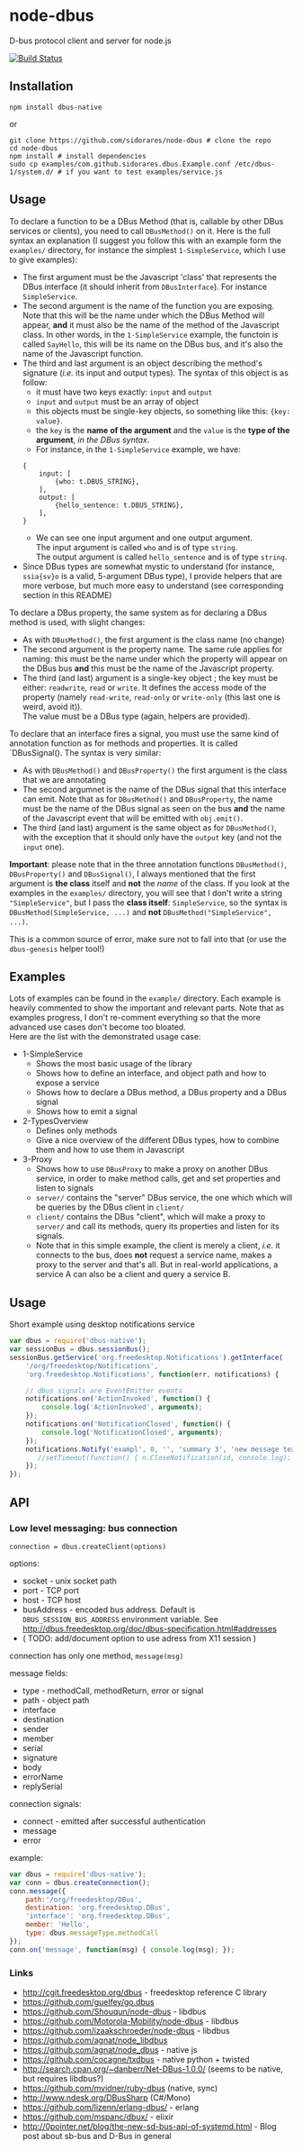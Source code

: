 node-dbus
===========
D-bus protocol client and server for node.js

[![Build Status](https://secure.travis-ci.org/sidorares/node-dbus.png)](http://travis-ci.org/sidorares/node-dbus)

Installation
------------

```shell
npm install dbus-native
```
or

```shell
git clone https://github.com/sidorares/node-dbus # clone the repo
cd node-dbus
npm install # install dependencies
sudo cp examples/com.github.sidorares.dbus.Example.conf /etc/dbus-1/system.d/ # if you want to test examples/service.js
```

## Usage
To declare a function to be a DBus Method (that is, callable by other DBus services or clients), you need to call `DBusMethod()` on it. Here is the full syntax an explanation (I suggest you follow this with an example form the `examples/` directory, for instance the simplest `1-SimpleService`, which I use to give examples):

- The first argument must be the Javascript 'class' that represents the DBus interface (it should inherit from `DBusInterface`). For instance `SimpleService`.
- The second argument is the name of the function you are exposing. Note that this will be the name under which the DBus Method will appear, **and** it must also be the name of the method of the Javascript class. In other words, in the `1-SimpleService` example, the functoin is called `SayHello`, this will be its name on the DBus bus, and it's also the name of the Javascript function.
- The third and last argument is an object describing the method's signature (_i.e._ its input and output types). The syntax of this object is as follow:
    - it must have two keys exactly: `input` and `output`
    - `input` and `output` must be an array of object
    - this objects must be single-key objects, so something like this: `{key: value}`.
    - the `key` is the **name of the argument** and the `value` is the **type of the argument**, _in the DBus syntax_.
    - For instance, in the `1-SimpleService` example, we have:  
    ```
    {
    	input: [
    		{who: t.DBUS_STRING},
    	],
    	output: [
    		{hello_sentence: t.DBUS_STRING},
    	],
    }
    ```
    - We can see one input argument and one output argument.  
    The input argument is called `who` and is of type `string`.  
    The output argument is called `hello_sentence` and is of type `string`.
- Since DBus types are somewhat mystic to understand (for instance, `ssia{sv}o` is a valid, 5-argument DBus type), I provide helpers that are more verbose, but much more easy to understand (see corresponding section in this README)

To declare a DBus property, the same system as for declaring a DBus method is used, with slight changes:
- As with `DBusMethod()`, the first argument is the class name (no change)
- The second argument is the property name. The same rule applies for naming: this must be the name under which the property will appear on the DBus bus **and** this must be the name of the Javascript property.
- The third (and last) argument is a single-key object ; the key must be either: `readwrite`, `read` or `write`. It defines the access mode of the property (namely `read-write`, `read-only` or `write-only` (this last one is weird, avoid it)).  
The value must be a DBus type (again, helpers are provided).

To declare that an interface fires a signal, you must use the same kind of annotation function as for methods and properties. It is called `DBusSignal(). The syntax is very similar:
- As with `DBusMethod()` and `DBusProperty()` the first argument is the class that we are annotating
- The second argumnet is the name of the DBus signal that this interface can emit. Note that as for `DBusMethod()` and `DBusProperty`, the name must be the name of the DBus signal as seen on the bus **and** the name of the Javascript event that will be emitted with `obj.emit()`.
- The third (and last) argument is the same object as for `DBusMethod()`, with the exception that it should only have the `output` key (and not the `input` one).

**Important**: please note that in the three annotation functions `DBusMethod()`, `DBusProperty()` and `DBusSignal()`, I always mentioned that the first argument is **the class** itself and **not** the _name_ of the class. If you look at the examples in the `examples/` directory, you will see that I don't write a string `"SimpleService"`, but I pass the **class itself**: `SimpleService`, so the syntax is `DBusMethod(SimpleService, ...)` and **not** `DBusMethod("SimpleService", ...)`.

This is a common source of error, make sure not to fall into that (or use the `dbus-genesis` helper tool!)

## Examples
Lots of examples can be found in the `example/` directory. Each example is heavily commented to show the important and relevant parts. Note that as examples progress, I don't re-comment everything so that the more advanced use cases don't become too bloated.  
Here are the list with the demonstrated usage case:

- 1-SimpleService
    - Shows the most basic usage of the library
    - Shows how to define an interface, and object path and how to expose a service
    - Shows how to declare a DBus method, a DBus property and a DBus signal
    - Shows how to emit a signal
- 2-TypesOverview
    - Defines only methods
    - Give a nice overview of the different DBus types, how to combine them and how to use them in Javascript
- 3-Proxy
    - Shows how to use `DBusProxy` to make a proxy on another DBus service, in order to make method calls, get and set properties and listen to signals
    - `server/` contains the "server" DBus service, the one which which will be queries by the DBus client in `client/`
    - `client/` contains the DBus "client", which will make a proxy to `server/` and call its methods, query its properties and listen for its signals.
    - Note that in this simple example, the client is merely a client, _i.e._ it connects to the bus, does **not** request a service name, makes a proxy to the server and that's all. But in real-world applications, a service A can also be a client and query a service B.

Usage
------

Short example using desktop notifications service

```js
var dbus = require('dbus-native');
var sessionBus = dbus.sessionBus();
sessionBus.getService('org.freedesktop.Notifications').getInterface(
    '/org/freedesktop/Notifications',
    'org.freedesktop.Notifications', function(err, notifications) {

    // dbus signals are EventEmitter events
    notifications.on('ActionInvoked', function() {
        console.log('ActionInvoked', arguments);
    });
    notifications.on('NotificationClosed', function() {
        console.log('NotificationClosed', arguments);
    });
    notifications.Notify('exampl', 0, '', 'summary 3', 'new message text', ['xxx yyy', 'test2', 'test3', 'test4'], [],  5, function(err, id) {
       //setTimeout(function() { n.CloseNotification(id, console.log); }, 4000);
    });
});
```

API
---

### Low level messaging: bus connection

`connection = dbus.createClient(options)`

options:
   - socket - unix socket path
   - port - TCP port
   - host - TCP host
   - busAddress - encoded bus address. Default is `DBUS_SESSION_BUS_ADDRESS` environment variable. See http://dbus.freedesktop.org/doc/dbus-specification.html#addresses
   - ( TODO: add/document option to use adress from X11 session )

connection has only one method, `message(msg)`

message fields:
   - type - methodCall, methodReturn, error or signal
   - path - object path
   - interface
   - destination
   - sender
   - member
   - serial
   - signature
   - body
   - errorName
   - replySerial

connection signals:
   - connect - emitted after successful authentication
   - message
   - error

example:

```js
var dbus = require('dbus-native');
var conn = dbus.createConnection();
conn.message({
    path:'/org/freedesktop/DBus',
    destination: 'org.freedesktop.DBus',
    'interface': 'org.freedesktop.DBus',
    member: 'Hello',
    type: dbus.messageType.methodCall
});
conn.on('message', function(msg) { console.log(msg); });
```


### Links
   - http://cgit.freedesktop.org/dbus - freedesktop reference C library
   - https://github.com/guelfey/go.dbus
   - https://github.com/Shouqun/node-dbus - libdbus
   - https://github.com/Motorola-Mobility/node-dbus - libdbus
   - https://github.com/izaakschroeder/node-dbus - libdbus
   - https://github.com/agnat/node_libdbus
   - https://github.com/agnat/node_dbus - native js
   - https://github.com/cocagne/txdbus - native python + twisted
   - http://search.cpan.org/~danberr/Net-DBus-1.0.0/ (seems to be native, but requires libdbus?)
   - https://github.com/mvidner/ruby-dbus (native, sync)
   - http://www.ndesk.org/DBusSharp (C#/Mono)
   - https://github.com/lizenn/erlang-dbus/ - erlang
   - https://github.com/mspanc/dbux/ - elixir
   - http://0pointer.net/blog/the-new-sd-bus-api-of-systemd.html - Blog post about sb-bus and D-Bus in general
